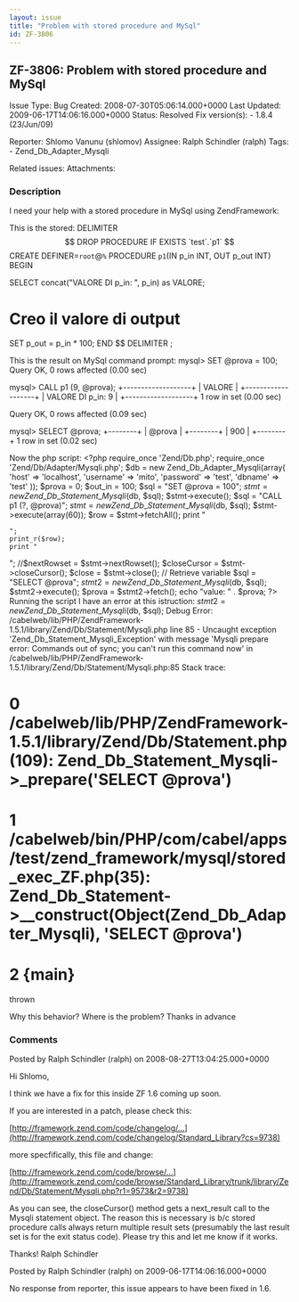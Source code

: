 ```yaml
---
layout: issue
title: "Problem with stored procedure and MySql"
id: ZF-3806
---
```


ZF-3806: Problem with stored procedure and MySql
------------------------------------------------

 Issue Type: Bug Created: 2008-07-30T05:06:14.000+0000 Last Updated: 2009-06-17T14:06:16.000+0000 Status: Resolved Fix version(s): - 1.8.4 (23/Jun/09)
 
 Reporter:  Shlomo Vanunu (shlomov)  Assignee:  Ralph Schindler (ralph)  Tags: - Zend\_Db\_Adapter\_Mysqli
 
 Related issues: 
 Attachments: 
### Description

I need your help with a stored procedure in MySql using ZendFramework:

This is the stored: DELIMITER $$ DROP PROCEDURE IF EXISTS `test`.`p1` $$ CREATE DEFINER=`root`@`%` PROCEDURE `p1`(IN p\_in INT, OUT p\_out INT) BEGIN

SELECT concat("VALORE DI p\_in: ", p\_in) as VALORE;

Creo il valore di output
========================

SET p\_out = p\_in \* 100; END $$ DELIMITER ;

This is the result on MySql command prompt: mysql> SET @prova = 100; Query OK, 0 rows affected (0.00 sec)

mysql> CALL p1 (9, @prova); +-------------------+ | VALORE | +-------------------+ | VALORE DI p\_in: 9 | +-------------------+ 1 row in set (0.00 sec)

Query OK, 0 rows affected (0.09 sec)

mysql> SELECT @prova; +--------+ | @prova | +--------+ | 900 | +--------+ 1 row in set (0.02 sec)

Now the php script: <?php require\_once 'Zend/Db.php'; require\_once 'Zend/Db/Adapter/Mysqli.php'; $db = new Zend\_Db\_Adapter\_Mysqli(array( 'host' => 'localhost', 'username' => 'mito', 'password' => 'test', 'dbname' => 'test' )); $prova = 0; $out\_in = 100; $sql = "SET @prova = 100"; $stmt = new Zend\_Db\_Statement\_Mysqli($db, $sql); $stmt->execute(); $sql = "CALL p1 (?, @prova)"; $stmt = new Zend\_Db\_Statement\_Mysqli($db, $sql); $stmt->execute(array(60)); $row = $stmt->fetchAll(); print "


    ";
    print_r($row);
    print "

"; //$nextRowset = $stmt->nextRowset(); $closeCursor = $stmt->closeCursor(); $close = $stmt->close(); // Retrieve variable $sql = "SELECT @prova"; $stmt2 = new Zend\_Db\_Statement\_Mysqli($db, $sql); $stmt2->execute(); $prova = $stmt2->fetch(); echo "value: " . $prova; ?> Running the script I have an error at this istruction: $stmt2 = new Zend\_Db\_Statement\_Mysqli($db, $sql); Debug Error: /cabelweb/lib/PHP/ZendFramework-1.5.1/library/Zend/Db/Statement/Mysqli.php line 85 - Uncaught exception 'Zend\_Db\_Statement\_Mysqli\_Exception' with message 'Mysqli prepare error: Commands out of sync; you can't run this command now' in /cabelweb/lib/PHP/ZendFramework-1.5.1/library/Zend/Db/Statement/Mysqli.php:85 Stack trace:

0 /cabelweb/lib/PHP/ZendFramework-1.5.1/library/Zend/Db/Statement.php(109): Zend\_Db\_Statement\_Mysqli->\_prepare('SELECT @prova')
===================================================================================================================================

1 /cabelweb/bin/PHP/com/cabel/apps/test/zend\_framework/mysql/stored\_exec\_ZF.php(35): Zend\_Db\_Statement->\_\_construct(Object(Zend\_Db\_Adapter\_Mysqli), 'SELECT @prova')
==============================================================================================================================================================================

2 {main}
========

thrown

Why this behavior? Where is the problem? Thanks in advance

 

 

### Comments

Posted by Ralph Schindler (ralph) on 2008-08-27T13:04:25.000+0000

Hi Shlomo,

I think we have a fix for this inside ZF 1.6 coming up soon.

If you are interested in a patch, please check this:

[http://framework.zend.com/code/changelog/…](http://framework.zend.com/code/changelog/Standard_Library?cs=9738)

more specfifically, this file and change:

[http://framework.zend.com/code/browse/…](http://framework.zend.com/code/browse/Standard_Library/trunk/library/Zend/Db/Statement/Mysqli.php?r1=9573&r2=9738)

As you can see, the closeCursor() method gets a next\_result call to the Mysqli statement object. The reason this is necessary is b/c stored procedure calls always return multiple result sets (presumably the last result set is for the exit status code). Please try this and let me know if it works.

Thanks! Ralph Schindler

 

 

Posted by Ralph Schindler (ralph) on 2009-06-17T14:06:16.000+0000

No response from reporter, this issue appears to have been fixed in 1.6.

 

 
